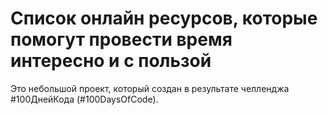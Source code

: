 # Список онлайн ресурсов, которые помогут провести время интересно и с пользой 

Это небольшой проект, который создан в результате челленджа #100ДнейКода (#100DaysOfCode). 

 